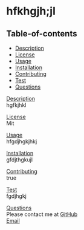 # hfkhgjh;jl
  ## Table-of-contents
  * [Description](#description)
  * [License](#license)
  * [Usage](#usage)
  * [Installation](#installation)
  * [Contributing](#contributing)
  * [Test](#test)
  * [Questions](#questions)
  
  [Description](#table-of-content)<br />
  hgfkjhkl

  [License](#table-of-content)<br />
  Mit

  [Usage](#table-of-content)<br />
  hfgdjhgkjhkj

  [Installation](#table-of-content)<br />
  gfdjthgkujl

  [Contributing](#table-of-content)<br />
  true

  [Test](#table-of-content)<br />
  fgdjhgkj

  [Questions](#table-of-content)<br />
  Please contact me at 
  [GitHub](sfrghjgkjhlkj)<br />
  [Email](dtghkfgjhl;k)

